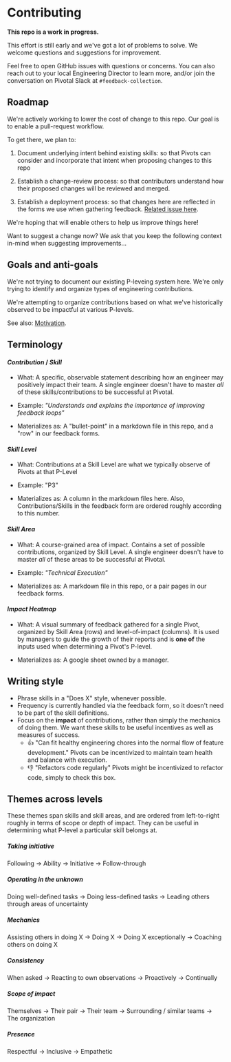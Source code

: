 # Contributing

**This repo is a work in progress.**

This effort is still early and we've got a lot of problems to solve.  We welcome questions and suggestions for improvement.

Feel free to open GitHub issues with questions or concerns. You can also reach out to your local Engineering Director to learn more, and/or join the conversation on Pivotal Slack at `#feedback-collection`.

## Roadmap
We're actively working to lower the cost of change to this repo.  Our goal is to
enable a pull-request workflow.

To get there, we plan to:

1. Document underlying intent behind existing skills: so that Pivots can consider and incorporate that intent when proposing changes to this repo

2. Establish a change-review process: so that contributors understand how
  their proposed changes will be reviewed and merged.

3. Establish a deployment process: so that changes here are reflected in the
  forms we use when gathering feedback.  [Related issue here](https://github.com/pivotal-cf/areas-of-contribution/issues/11).

We're hoping that will enable others to help us improve things here!

Want to suggest a change now?  We ask that you keep the following context in-mind when suggesting
improvements...

## Goals and anti-goals

We're not trying to document our existing P-leveing system here.  We're only
trying to identify and organize types of engineering contributions.

We're attempting to organize contributions based on what we've historically observed to be impactful at various P-levels.

See also: [Motivation](README.md#motivation).

## Terminology

#### *Contribution* / *Skill*
- What: A specific, observable statement describing how an engineer may positively impact their team.  A single engineer doesn't have to master _all_ of these skills/contributions to be successful at Pivotal.

- Example: *"Understands and explains the importance of improving feedback loops"*

- Materializes as: A "bullet-point" in a markdown file in this repo, and a "row" in our feedback forms.

#### *Skill Level*
- What: Contributions at a Skill Level are what we typically observe of Pivots at that P-Level

- Example: "P3"

- Materializes as: A column in the markdown files here.  Also, Contributions/Skills in the feedback form are ordered roughly according to this number.


#### *Skill Area*
- What: A course-grained area of impact. Contains a set of possible contributions, organized by Skill Level.  A single engineer doesn't have to master _all_ of these areas to be successful at Pivotal.

- Example: *"Technical Execution"*

- Materializes as: A markdown file in this repo, or a pair pages in our feedback forms.


#### *Impact Heatmap*

- What: A visual summary of feedback gathered for a single Pivot, organized by Skill Area (rows) and level-of-impact (columns).  It is used by managers to guide the growth of their reports and is **one of** the inputs used when determining a Pivot's P-level.

- Materializes as: A google sheet owned by a manager.



## Writing style
- Phrase skills in a "Does X" style, whenever possible.
- Frequency is currently handled via the feedback form, so it doesn't need to be part of the skill definitions.
- Focus on the **impact** of contributions, rather than simply the mechanics of doing them. We want these skills to be useful incentives as well as measures of success.
  - 👍 "Can fit healthy engineering chores into the normal flow of feature development." Pivots can be incentivized to maintain team health and balance with execution.
  - 👎 "Refactors code regularly" Pivots might be incentivized to refactor code, simply to check this box.

## Themes across levels

These themes span skills and skill areas, and are ordered from left-to-right
roughly in terms of scope or depth of impact.  They can be useful in determining what
P-level a particular skill belongs at.

##### Taking initiative
Following → Ability → Initiative → Follow-through

##### Operating in the unknown
Doing well-defined tasks → Doing less-defined tasks → Leading others through areas of uncertainty

##### Mechanics
Assisting others in doing X → Doing X → Doing X exceptionally → Coaching others on doing X

##### Consistency
When asked  → Reacting to own observations → Proactively → Continually

##### Scope of impact
Themselves → Their pair → Their team → Surrounding / similar teams → The organization

##### Presence
Respectful → Inclusive → Empathetic
